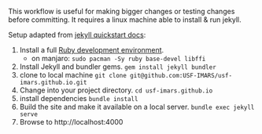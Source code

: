 This workflow is useful for making bigger changes or testing changes before committing.
It requires a linux machine able to install & run jekyll.

Setup adapted from [jekyll quickstart docs](https://jekyllrb.com/docs/):


1. Install a full [Ruby development environment](https://jekyllrb.com/docs/installation/).
    * on manjaro: `sudo pacman -Sy ruby base-devel libffi`
2. Install Jekyll and bundler gems.
    `gem install jekyll bundler`
3. clone to local machine
    `git clone git@github.com:USF-IMARS/usf-imars.github.io.git`
4. Change into your project directory.
    `cd usf-imars.github.io`
5. install dependencies
    `bundle install`
6. Build the site and make it available on a local server.
    `bundle exec jekyll serve`
7. Browse to http://localhost:4000
